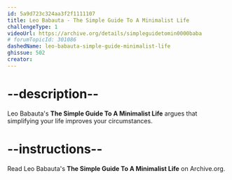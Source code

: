 ```yaml
---
id: 5a9d723c324aa3f2f1111107
title: Leo Babauta - The Simple Guide To A Minimalist Life
challengeType: 1
videoUrl: https://archive.org/details/simpleguidetomin0000baba
# forumTopicId: 301086
dashedName: leo-babauta-simple-guide-minimalist-life
ghissue: 502
creator: 
---
```


# --description--

Leo Babauta's __The Simple Guide To A Minimalist Life__ argues that simplifying your life improves your circumstances.

# --instructions--

Read Leo Babauta's __The Simple Guide To A Minimalist Life__ on Archive.org.